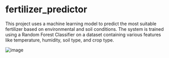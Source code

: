 # fertilizer_predictor
This project uses a machine learning model to predict the most suitable fertilizer based on environmental and soil conditions. The system is trained using a Random Forest Classifier on a dataset containing various features like temperature, humidity, soil type, and crop type.


![image](https://github.com/user-attachments/assets/7881c9c4-a66b-4eef-9138-bfb6c010212f)
